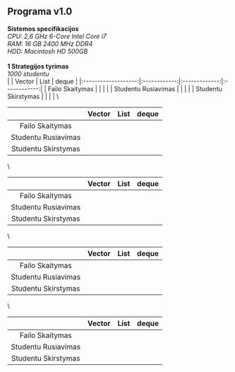 ## Programa v1.0
**Sistemos specifikacijos**\
*CPU: 2,6 GHz 6-Core Intel Core i7*\
*RAM: 16 GB 2400 MHz DDR4*\
*HDD: Macintosh HD 500GB*\
\
**1 Strategijos tyrimas**\
*1000 studentu*\
|                     |    Vector    |      List     |     deque    |
|:-------------------:|:------------:|:-------------:|:------------:|
| Failo Skaitymas     | | | |
| Studentu Rusiavimas | | | |
| Studentu Skirstymas | | | |
\

|                     |    Vector    |      List     |     deque    |
|:-------------------:|:------------:|:-------------:|:------------:|
| Failo Skaitymas     | | | |
| Studentu Rusiavimas | | | |
| Studentu Skirstymas | | | |
\

|                     |    Vector    |      List     |     deque    |
|:-------------------:|:------------:|:-------------:|:------------:|
| Failo Skaitymas     | | | |
| Studentu Rusiavimas | | | |
| Studentu Skirstymas | | | |
\

|                     |    Vector    |      List     |     deque    |
|:-------------------:|:------------:|:-------------:|:------------:|
| Failo Skaitymas     | | | |
| Studentu Rusiavimas | | | |
| Studentu Skirstymas | | | |
\

|                     |    Vector    |      List     |     deque    |
|:-------------------:|:------------:|:-------------:|:------------:|
| Failo Skaitymas     | | | |
| Studentu Rusiavimas | | | |
| Studentu Skirstymas | | | |
